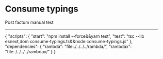 # Consume typings

Post factum manual test

---

{
  "scripts": {
    "start": "npm install --force&&yarn test",
    "test": "tsc --lib esnext,dom consume-typings.ts&&node consume-typings.js"
  },
  "dependencies": {
    "rambda": "file:./../../../rambda/",
    "rambdax": "file:./../../../rambdax/"
  }
}
